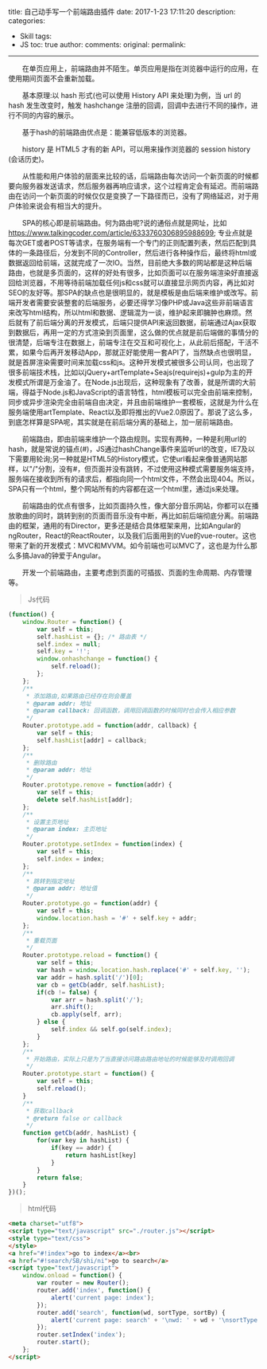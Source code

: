 title: 自己动手写一个前端路由插件
date: 2017-1-23 17:11:20
description:
categories:
- Skill
tags:
- JS
toc: true
author:
comments:
original:
permalink:
---

　　在单页应用上，前端路由并不陌生。单页应用是指在浏览器中运行的应用，在使用期间页面不会重新加载。

<!-- more -->

　　基本原理:以 hash 形式(也可以使用 History API 来处理)为例，当 url 的 hash 发生改变时，触发 hashchange 注册的回调，回调中去进行不同的操作，进行不同的内容的展示。

　　基于hash的前端路由优点是：能兼容低版本的浏览器。

　　history 是 HTML5 才有的新 API，可以用来操作浏览器的 session history (会话历史)。

　　从性能和用户体验的层面来比较的话，后端路由每次访问一个新页面的时候都要向服务器发送请求，然后服务器再响应请求，这个过程肯定会有延迟。而前端路由在访问一个新页面的时候仅仅是变换了一下路径而已，没有了网络延迟，对于用户体验来说会有相当大的提升。

　　SPA的核心即是前端路由。何为路由呢?说的通俗点就是网址，比如 https://www.talkingcoder.com/article/6333760306895988699; 专业点就是每次GET或者POST等请求，在服务端有一个专门的正则配置列表，然后匹配到具体的一条路径后，分发到不同的Controller，然后进行各种操作后，最终将html或数据返回给前端，这就完成了一次IO。当然，目前绝大多数的网站都是这种后端路由，也就是多页面的，这样的好处有很多，比如页面可以在服务端渲染好直接返回给浏览器，不用等待前端加载任何js和css就可以直接显示网页内容，再比如对SEO的友好等。那SPA的缺点也是很明显的，就是模板是由后端来维护或改写。前端开发者需要安装整套的后端服务，必要还得学习像PHP或Java这些非前端语言来改写html结构，所以html和数据、逻辑混为一谈，维护起来即臃肿也麻烦。然后就有了前后端分离的开发模式，后端只提供API来返回数据，前端通过Ajax获取到数据后，再用一定的方式渲染到页面里，这么做的优点就是前后端做的事情分的很清楚，后端专注在数据上，前端专注在交互和可视化上，从此前后搭配，干活不累，如果今后再开发移动App，那就正好能使用一套API了，当然缺点也很明显，就是首屏渲染需要时间来加载css和js。这种开发模式被很多公司认同，也出现了很多前端技术栈，比如以jQuery+artTemplate+Seajs(requirejs)+gulp为主的开发模式所谓是万金油了。在Node.js出现后，这种现象有了改善，就是所谓的大前端，得益于Node.js和JavaScript的语言特性，html模板可以完全由前端来控制，同步或异步渲染完全由前端自由决定，并且由前端维护一套模板，这就是为什么在服务端使用artTemplate、React以及即将推出的Vue2.0原因了。那说了这么多，到底怎样算是SPA呢，其实就是在前后端分离的基础上，加一层前端路由。

　　前端路由，即由前端来维护一个路由规则。实现有两种，一种是利用url的hash，就是常说的锚点(#)，JS通过hashChange事件来监听url的改变，IE7及以下需要用轮询;另一种就是HTML5的History模式，它使url看起来像普通网站那样，以"/"分割，没有#，但页面并没有跳转，不过使用这种模式需要服务端支持，服务端在接收到所有的请求后，都指向同一个html文件，不然会出现404。所以，SPA只有一个html，整个网站所有的内容都在这一个html里，通过js来处理。

　　前端路由的优点有很多，比如页面持久性，像大部分音乐网站，你都可以在播放歌曲的同时，跳转到别的页面而音乐没有中断，再比如前后端彻底分离。前端路由的框架，通用的有Director，更多还是结合具体框架来用，比如Angular的ngRouter，React的ReactRouter，以及我们后面用到的Vue的vue-router。这也带来了新的开发模式：MVC和MVVM。如今前端也可以MVC了，这也是为什么那么多搞Java的钟爱于Angular。

　　开发一个前端路由，主要考虑到页面的可插拔、页面的生命周期、内存管理等。

> Js代码

``` javascript
(function() {
    window.Router = function() {
        var self = this;
        self.hashList = {}; /* 路由表 */
        self.index = null;
        self.key = '!';
        window.onhashchange = function() {
            self.reload();
        };
    };
    /**
     * 添加路由,如果路由已经存在则会覆盖
     * @param addr: 地址
     * @param callback: 回调函数，调用回调函数的时候同时也会传入相应参数
     */
    Router.prototype.add = function(addr, callback) {
        var self = this;
        self.hashList[addr] = callback;
    };
    /**
     * 删除路由
     * @param addr: 地址
     */
    Router.prototype.remove = function(addr) {
        var self = this;
        delete self.hashList[addr];
    };
    /**
     * 设置主页地址
     * @param index: 主页地址
     */
    Router.prototype.setIndex = function(index) {
        var self = this;
        self.index = index;
    };
    /**
     * 跳转到指定地址
     * @param addr: 地址值
     */
    Router.prototype.go = function(addr) {
        var self = this;
        window.location.hash = '#' + self.key + addr;
    };
    /**
     * 重载页面
     */
    Router.prototype.reload = function() {
        var self = this;
        var hash = window.location.hash.replace('#' + self.key, '');
        var addr = hash.split('/')[0];
        var cb = getCb(addr, self.hashList);
        if(cb != false) {
            var arr = hash.split('/');
            arr.shift();
            cb.apply(self, arr);
        } else {
            self.index && self.go(self.index);
        }
    };
    /**
     * 开始路由，实际上只是为了当直接访问路由路由地址的时候能够及时调用回调
     */
    Router.prototype.start = function() {
        var self = this;
        self.reload();
    }
    /**
     * 获取callback
     * @return false or callback
     */
    function getCb(addr, hashList) {
        for(var key in hashList) {
            if(key == addr) {
                return hashList[key]
            }
        }
        return false;
    }
})();
```

> html代码

``` html
<meta charset="utf8">
<script type="text/javascript" src="./router.js"></script>
<style type="text/css">
</style>
<a href="#!index">go to index</a><br>
<a href="#!search/SB/shi/ni">go to search</a>
<script type="text/javascript">
    window.onload = function() {
        var router = new Router();
        router.add('index', function() {
            alert('current page: index');
        });
        router.add('search', function(wd, sortType, sortBy) {
            alert('current page: search' + '\nwd: ' + wd + '\nsortType: ' + sortType + '\nsortBy: ' + sortBy);
        });
        router.setIndex('index');
        router.start();
    };
</script>
```
